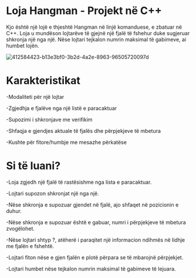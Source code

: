 # Loja Hangman - Projekt në C++
Kjo është një lojë e thjeshtë Hangman në linjë komanduese, e zbatuar në C++. Loja u mundëson lojtarëve të gjejnë një fjalë të fshehur duke sugjeruar shkronja një nga një. Nëse lojtari tejkalon numrin maksimal të gabimeve, ai humbet lojën.

![412584423-b13e3bf0-3b2d-4a2e-8963-96505720097d](https://github.com/user-attachments/assets/7ca9c68c-89ba-4fd4-9172-a8315c2a2335)

# Karakteristikat
-Modaliteti për një lojtar

-Zgjedhja e fjalëve nga një listë e paracaktuar

-Supozimi i shkronjave me verifikim  

-Shfaqja e gjendjes aktuale të fjalës dhe përpjekjeve të mbetura

-Kushte për fitore/humbje me mesazhe përkatëse

# Si të luani?
-Loja zgjedh një fjalë të rastësishme nga lista e paracaktuar.

-Lojtari supozon shkronjat një nga një.

-Nëse shkronja e supozuar gjendet në fjalë, ajo shfaqet në pozicionin e duhur.

-Nëse shkronja e supozuar është e gabuar, numri i përpjekjeve të mbetura zvogëlohet.

-Nëse lojtari shtyp ?, atëherë i paraqitet një informacion ndihmës në lidhje me fjalën e fshehtë.

-Lojtari fiton nëse e gjen fjalën e plotë përpara se të mbarojnë përpjekjet.

-Lojtari humbet nëse tejkalon numrin maksimal të gabimeve të lejuara.


